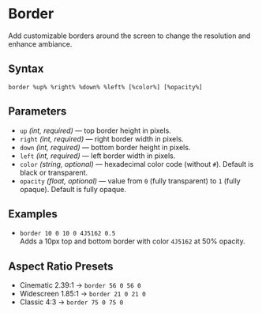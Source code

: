 # Border

Add customizable borders around the screen to change the resolution and enhance ambiance.

## Syntax

`border %up% %right% %down% %left% [%color%] [%opacity%]`

## Parameters

- `up` _(int, required)_ — top border height in pixels.
- `right` _(int, required)_ — right border width in pixels.
- `down` _(int, required)_ — bottom border height in pixels.
- `left` _(int, required)_ — left border width in pixels.
- `color` _(string, optional)_ — hexadecimal color code (without `#`). Default is black or transparent.
- `opacity` _(float, optional)_ — value from `0` (fully transparent) to `1` (fully opaque). Default is fully opaque.

## Examples

- `border 10 0 10 0 4J5162 0.5`  
  Adds a 10px top and bottom border with color `4J5162` at 50% opacity.

## Aspect Ratio Presets

- Cinematic 2.39:1 → `border 56 0 56 0`
- Widescreen 1.85:1 → `border 21 0 21 0`
- Classic 4:3 → `border 75 0 75 0`
